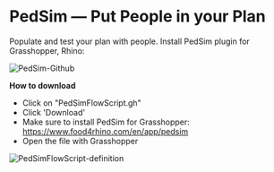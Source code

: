 # PedSim — Put People in your Plan
Populate and test your plan with people.
Install PedSim plugin for Grasshopper, Rhino:

![PedSim-Github](https://user-images.githubusercontent.com/77626314/163283171-8bbd71bf-8289-49b2-b583-0f8b57d671fa.gif)

**How to download**
- Click on "PedSimFlowScript.gh"
- Click 'Download'
- Make sure to install PedSim for Grasshopper: https://www.food4rhino.com/en/app/pedsim 
- Open the file with Grasshopper


![PedSimFlowScript-definition](https://user-images.githubusercontent.com/77626314/163282783-ee325276-37ed-41b6-9426-fd642dce03d7.png)
